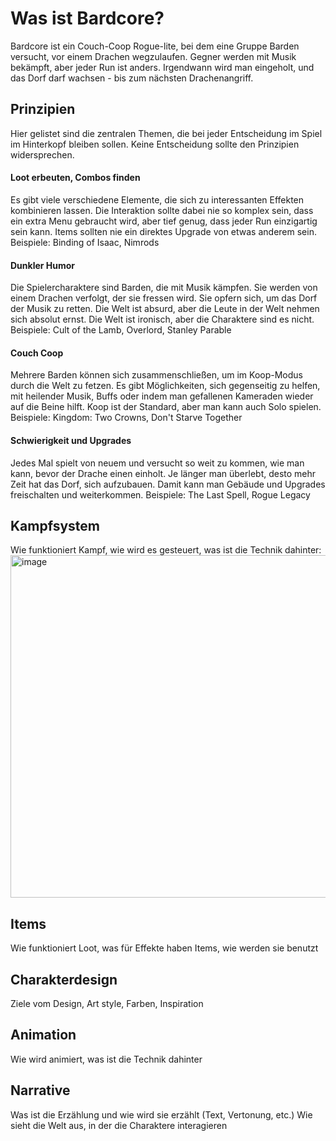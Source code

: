 # Was ist Bardcore?
Bardcore ist ein Couch-Coop Rogue-lite, bei dem eine Gruppe Barden versucht, vor einem Drachen wegzulaufen. Gegner werden mit Musik bekämpft, aber jeder Run ist anders. Irgendwann wird man eingeholt, und das Dorf darf wachsen - bis zum nächsten Drachenangriff.
## Prinzipien
Hier gelistet sind die zentralen Themen, die bei jeder Entscheidung im Spiel im Hinterkopf bleiben sollen. Keine Entscheidung sollte den Prinzipien widersprechen.
#### Loot erbeuten, Combos finden
Es gibt viele verschiedene Elemente, die sich zu interessanten Effekten kombinieren lassen. Die Interaktion sollte dabei nie so komplex sein, dass ein extra Menu gebraucht wird, aber tief genug, dass jeder Run einzigartig sein kann.
Items sollten nie ein direktes Upgrade von etwas anderem sein.
Beispiele: Binding of Isaac, Nimrods
#### Dunkler Humor
Die Spielercharaktere sind Barden, die mit Musik kämpfen. Sie werden von einem Drachen verfolgt, der sie fressen wird. Sie opfern sich, um das Dorf der Musik zu retten.
Die Welt ist absurd, aber die Leute in der Welt nehmen sich absolut ernst.
Die Welt ist ironisch, aber die Charaktere sind es nicht.
Beispiele: Cult of the Lamb, Overlord, Stanley Parable
#### Couch Coop
Mehrere Barden können sich zusammenschließen, um im Koop-Modus durch die Welt zu fetzen. Es gibt Möglichkeiten, sich gegenseitig zu helfen, mit heilender Musik, Buffs oder indem man gefallenen Kameraden wieder auf die Beine hilft.
Koop ist der Standard, aber man kann auch Solo spielen.
Beispiele: Kingdom: Two Crowns, Don't Starve Together
#### Schwierigkeit und Upgrades
Jedes Mal spielt von neuem und versucht so weit zu kommen, wie man kann, bevor der Drache einen einholt. Je länger man überlebt, desto mehr Zeit hat das Dorf, sich aufzubauen. Damit kann man Gebäude und Upgrades freischalten und weiterkommen.
Beispiele: The Last Spell, Rogue Legacy
## Kampfsystem
Wie funktioniert Kampf, wie wird es gesteuert, was ist die Technik dahinter:
<img width="1077" height="548" alt="image" src="https://github.com/user-attachments/assets/1732ceb5-f4b3-4e41-91c5-b0656dae00ed" />

## Items
Wie funktioniert Loot, was für Effekte haben Items, wie werden sie benutzt
## Charakterdesign
Ziele vom Design, Art style, Farben, Inspiration
## Animation
Wie wird animiert, was ist die Technik dahinter
## Narrative
Was ist die Erzählung und wie wird sie erzählt (Text, Vertonung, etc.)
Wie sieht die Welt aus, in der die Charaktere interagieren
